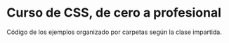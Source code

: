 # Curso de CSS, de cero a profesional

Código de los ejemplos organizado por carpetas según la clase impartida.
